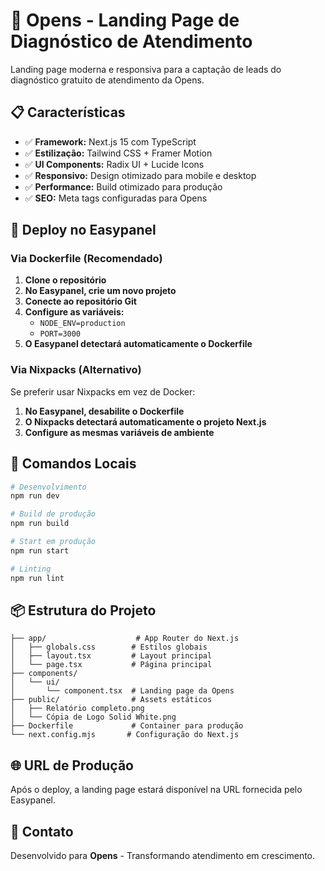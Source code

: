 # 🚀 Opens - Landing Page de Diagnóstico de Atendimento

Landing page moderna e responsiva para a captação de leads do diagnóstico gratuito de atendimento da Opens.

## 📋 Características

- ✅ **Framework:** Next.js 15 com TypeScript
- ✅ **Estilização:** Tailwind CSS + Framer Motion
- ✅ **UI Components:** Radix UI + Lucide Icons
- ✅ **Responsivo:** Design otimizado para mobile e desktop
- ✅ **Performance:** Build otimizado para produção
- ✅ **SEO:** Meta tags configuradas para Opens

## 🐳 Deploy no Easypanel

### Via Dockerfile (Recomendado)

1. **Clone o repositório**
2. **No Easypanel, crie um novo projeto**
3. **Conecte ao repositório Git**
4. **Configure as variáveis:**
   - `NODE_ENV=production`
   - `PORT=3000`
5. **O Easypanel detectará automaticamente o Dockerfile**

### Via Nixpacks (Alternativo)

Se preferir usar Nixpacks em vez de Docker:

1. **No Easypanel, desabilite o Dockerfile**
2. **O Nixpacks detectará automaticamente o projeto Next.js**
3. **Configure as mesmas variáveis de ambiente**

## 🔧 Comandos Locais

```bash
# Desenvolvimento
npm run dev

# Build de produção
npm run build

# Start em produção
npm run start

# Linting
npm run lint
```

## 📦 Estrutura do Projeto

```
├── app/                    # App Router do Next.js
│   ├── globals.css        # Estilos globais
│   ├── layout.tsx         # Layout principal
│   └── page.tsx           # Página principal
├── components/
│   └── ui/
│       └── component.tsx  # Landing page da Opens
├── public/                # Assets estáticos
│   ├── Relatório completo.png
│   └── Cópia de Logo Solid White.png
├── Dockerfile             # Container para produção
└── next.config.mjs       # Configuração do Next.js
```

## 🌐 URL de Produção

Após o deploy, a landing page estará disponível na URL fornecida pelo Easypanel.

## 📧 Contato

Desenvolvido para **Opens** - Transformando atendimento em crescimento.
